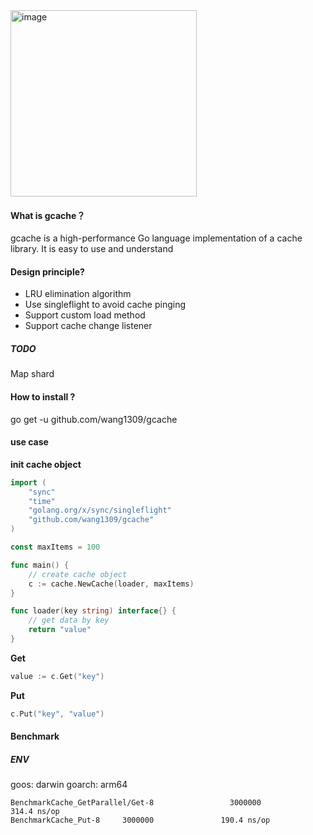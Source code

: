 
<img width="298" alt="image" src="https://github.com/wang1309/gcache/assets/20272951/6f811e8c-8dc8-4340-9493-292f15841bd2">

#### What is gcache？

gcache is a high-performance Go language implementation of a cache library. It is easy to use and  understand

#### Design principle?

- LRU elimination algorithm
- Use singleflight to avoid cache pinging
- Support custom load method
- Support cache change listener



##### TODO

Map shard

#### How to install ?

go get -u  github.com/wang1309/gcache



#### use case

**init cache object**

```go
import (
	"sync"
	"time"
	"golang.org/x/sync/singleflight"
	"github.com/wang1309/gcache"
)

const maxItems = 100

func main() {
	// create cache object
	c := cache.NewCache(loader, maxItems)
}

func loader(key string) interface{} {
	// get data by key
	return "value"
}

```



**Get**

```go
value := c.Get("key")
```



**Put**

```go
c.Put("key", "value")
```



#### Benchmark

##### ENV

goos: darwin
goarch: arm64

```
BenchmarkCache_GetParallel/Get-8                 3000000               314.4 ns/op
BenchmarkCache_Put-8     3000000               190.4 ns/op
```


